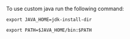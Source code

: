 To use custom java run the following command:

    export JAVA_HOME=jdk-install-dir
  
    export PATH=$JAVA_HOME/bin:$PATH 
